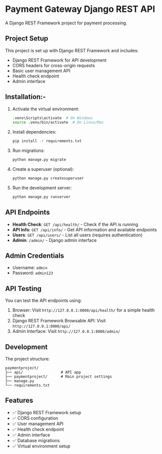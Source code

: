 # Payment Gateway Django REST API

A Django REST Framework project for payment processing.

## Project Setup

This project is set up with Django REST Framework and includes:

- Django REST Framework for API development
- CORS headers for cross-origin requests
- Basic user management API
- Health check endpoint
- Admin interface

## Installation:-

1. Activate the virtual environment:
   ```bash
   .venv\Scripts\activate  # On Windows
   source .venv/bin/activate  # On Linux/Mac
   ```

2. Install dependencies:
   ```bash
   pip install -r requirements.txt
   ```

3. Run migrations:
   ```bash
   python manage.py migrate
   ```

4. Create a superuser (optional):
   ```bash
   python manage.py createsuperuser
   ```

5. Run the development server:
   ```bash
   python manage.py runserver
   ```

## API Endpoints

- **Health Check**: `GET /api/health/` - Check if the API is running
- **API Info**: `GET /api/info/` - Get API information and available endpoints
- **Users**: `GET /api/users/` - List all users (requires authentication)
- **Admin**: `/admin/` - Django admin interface

## Admin Credentials

- Username: `admin`
- Password: `admin123`

## API Testing

You can test the API endpoints using:

1. Browser: Visit `http://127.0.0.1:8000/api/health/` for a simple health check
2. Django REST Framework Browsable API: Visit `http://127.0.0.1:8000/api/`
3. Admin Interface: Visit `http://127.0.0.1:8000/admin/`

## Development

The project structure:
```
paymentproject/
├── api/                 # API app
├── paymentproject/      # Main project settings
├── manage.py
└── requirements.txt
```

## Features

- ✅ Django REST Framework setup
- ✅ CORS configuration
- ✅ User management API
- ✅ Health check endpoint
- ✅ Admin interface
- ✅ Database migrations
- ✅ Virtual environment setup
